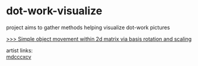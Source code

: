 # dot-work-visualize
project aims to gather methods helping visualize dot-work pictures

[>>> Simple object movement within 2d matrix via basis rotation and scaling](https://github.com/goshulina/dot-work-visualize/blob/main/manual_rotation_and_movement.ipynb)

artist links: \
[mdcccxcv](instagram.com/p/CGqMvXZFkgZ/)
